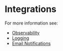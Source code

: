 # Integrations
For more information see:
- [Observability](/docs/admin/Observability)
- [Logging](/docs/admin/Logging)
- [Email Notifications](/docs/admin/Notifications)
